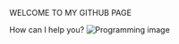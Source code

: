 WELCOME TO MY GITHUB PAGE

How can I help you?
![Programming image](https://github.com/Londoner03/Londoner03-Londoner03/assets/156614047/f0b16d28-5d35-42b8-a209-4b8f3970665e)
